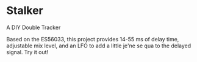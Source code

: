 # Stalker
A DIY Double Tracker

Based on the ES56033, this project provides 14-55 ms of delay time, adjustable mix level, and an LFO to add a little je'ne se qua to the delayed signal. Try it out!
